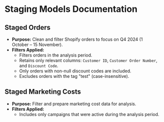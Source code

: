 # Staging Models Documentation

## Staged Orders
- **Purpose:** Clean and filter Shopify orders to focus on Q4 2024 (1 October – 15 November).
- **Filters Applied:**
  - Filters orders in the analysis period.
  - Retains only relevant columns: `Customer ID`, `Customer Order Number`, and `Discount Code`.
  - Only orders with non-null discount codes are included.
  - Excludes orders with the tag "test" (case-insensitive).

## Staged Marketing Costs
- **Purpose:** Filter and prepare marketing cost data for analysis.
- **Filters Applied:**
  - Includes only campaigns that were active during the analysis period.
